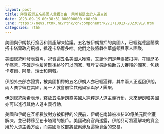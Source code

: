 ```yaml
---
layout: post
title: 拜登祝賀五名美國人重獲自由　萊希稱是出於人道主義
date: 2023-09-19 00:38:31.000000000 +08:00
link: https://news.rthk.hk/rthk/ch/component/k2/1718923-20230919.htm
categories: rthk
---
```


美國與伊朗執行換囚和資產解凍協議。五名被伊朗扣押的美國人，已經從德黑蘭乘搭卡塔爾政府飛機，抵達卡塔爾多哈。他們之後將轉往華盛頓與家人團聚。

美國總統拜發表聲明，祝賀這五名美國人獲釋，又說他們是無辜被扣押，在經歷多年痛苦、不確定性和苦難後終於可以回家。拜登又感謝協助五人獲釋的國家，包括卡塔爾、阿曼、瑞士和南韓。

伊朗外交部亦證實，被美國扣押的五名伊朗人亦已經獲釋，其中兩人正返回伊朗，兩人要求留在美國，另一人就會前往其他國家與家人團聚。

伊朗總統萊希表示，釋放五名伊朗裔美國人純粹是人道主義行動，未來伊朗和美國亦可以進行其他人道主義行動。

美國和伊朗在互相釋放對方被扣押的公民前，伊朗在南韓被凍結60億美元資金獲解凍，並已轉移至在卡塔爾的帳戶。美國政府官員透露，伊朗只可將獲解凍的資金用於人道主義方面，而美國財政部將監察涉及這筆資金的交易。
